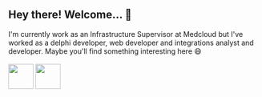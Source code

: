 <div>
        <h2>Hey there! Welcome... 👋</h2>
        <span>I'm currently work as an Infrastructure Supervisor at Medcloud but I've worked as a delphi developer, web developer and integrations analyst and developer. Maybe you'll find something interesting here 😄</span>
</div>
<br>
<div>
    <a href="https://www.linkedin.com/in/giusepe-budny-675111110" target="_blank"><img src="https://cdn-icons-png.flaticon.com/512/174/174857.png" height=50 width=50 target="_blank"></a>
    <a href = "https://www.instagram.com/giubudny"><img src="https://upload.wikimedia.org/wikipedia/commons/a/a5/Instagram_icon.png" width=50 height=50 target="_blank"></a>
</div>
